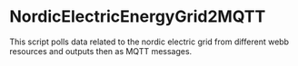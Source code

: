 NordicElectricEnergyGrid2MQTT
=============================

This script polls data related to the nordic electric grid from different webb resources and outputs then as MQTT messages. 
